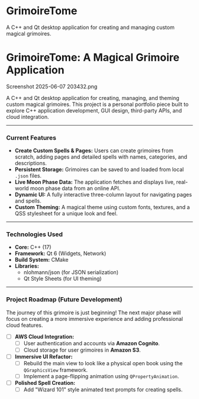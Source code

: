 # GrimoireTome
A C++ and Qt desktop application for creating and managing custom magical grimoires.
# GrimoireTome: A Magical Grimoire Application

Screenshot 2025-06-07 203432.png

A C++ and Qt desktop application for creating, managing, and theming custom magical grimoires. This project is a personal portfolio piece built to explore C++ application development, GUI design, third-party APIs, and cloud integration.

---

### Current Features

* **Create Custom Spells & Pages:** Users can create grimoires from scratch, adding pages and detailed spells with names, categories, and descriptions.
* **Persistent Storage:** Grimoires can be saved to and loaded from local `.json` files.
* **Live Moon Phase Data:** The application fetches and displays live, real-world moon phase data from an online API.
* **Dynamic UI:** A fully interactive three-column layout for navigating pages and spells.
* **Custom Theming:** A magical theme using custom fonts, textures, and a QSS stylesheet for a unique look and feel.

---

### Technologies Used

* **Core:** C++ (17)
* **Framework:** Qt 6 (Widgets, Network)
* **Build System:** CMake
* **Libraries:**
    * nlohmann/json (for JSON serialization)
    * Qt Style Sheets (for UI theming)

---

### Project Roadmap (Future Development)

The journey of this grimoire is just beginning! The next major phase will focus on creating a more immersive experience and adding professional cloud features.

-   [ ] **AWS Cloud Integration:**
    -   [ ] User authentication and accounts via **Amazon Cognito**.
    -   [ ] Cloud storage for user grimoires in **Amazon S3**.
-   [ ] **Immersive UI Refactor:**
    -   [ ] Rebuild the main view to look like a physical open book using the `QGraphicsView` framework.
    -   [ ] Implement a page-flipping animation using `QPropertyAnimation`.
-   [ ] **Polished Spell Creation:**
    -   [ ] Add "Wizard 101" style animated text prompts for creating spells.
